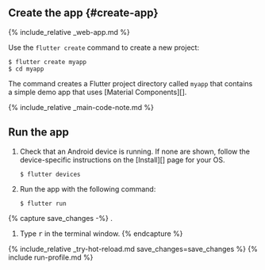 <div class="tab-pane" id="terminal" role="tabpanel" aria-labelledby="terminal-tab" markdown="1">

## Create the app  {#create-app}

{% include_relative _web-app.md  %}

Use the `flutter create` command to create a new project:

```terminal
$ flutter create myapp
$ cd myapp
```

The command creates a Flutter project directory called `myapp` that
contains a simple demo app that uses [Material Components][].

{% include_relative _main-code-note.md  %}

## Run the app

 1. Check that an Android device is running. If none are shown, follow the
    device-specific instructions on the [Install][] page for your OS.

    ```terminal
    $ flutter devices
    ```

 2. Run the app with the following command:

    ```terminal
    $ flutter run
    ```

{% capture save_changes -%}
.
1. Type <kbd>r</kbd> in the terminal window.
{% endcapture %}

{% include_relative _try-hot-reload.md save_changes=save_changes %}
{% include run-profile.md %}

</div>
